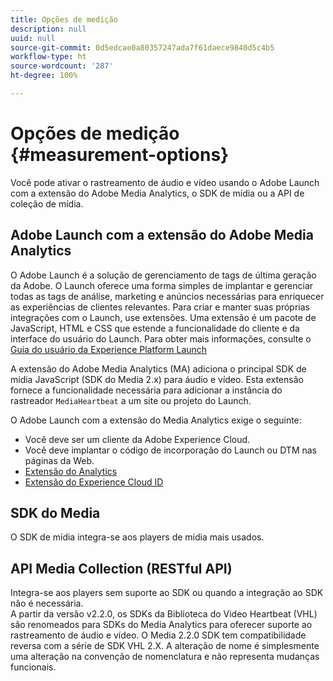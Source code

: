 ```yaml
---
title: Opções de medição
description: null
uuid: null
source-git-commit: 0d5edcae0a80357247ada7f61daece9840d5c4b5
workflow-type: ht
source-wordcount: '287'
ht-degree: 100%

---
```



# Opções de medição {#measurement-options}

Você pode ativar o rastreamento de áudio e vídeo usando o Adobe Launch com a extensão do Adobe Media Analytics, o SDK de mídia ou a API de coleção de mídia.

## Adobe Launch com a extensão do Adobe Media Analytics

O Adobe Launch é a solução de gerenciamento de tags de última geração da Adobe. O Launch oferece uma forma simples de implantar e gerenciar todas as tags de análise, marketing e anúncios necessárias para enriquecer as experiências de clientes relevantes. Para criar e manter suas próprias integrações com o Launch, use extensões. Uma extensão é um pacote de JavaScript, HTML e CSS que estende a funcionalidade do cliente e da interface do usuário do Launch. Para obter mais informações, consulte o [Guia do usuário da Experience Platform Launch](https://experienceleague.adobe.com/docs/launch/using/overview.html)

A extensão do Adobe Media Analytics (MA) adiciona o principal SDK de mídia JavaScript (SDK do Media 2.x) para áudio e vídeo. Esta extensão fornece a funcionalidade necessária para adicionar a instância do rastreador `MediaHeartbeat` a um site ou projeto do Launch.

O Adobe Launch com a extensão do Media Analytics exige o seguinte:
* Você deve ser um cliente da Adobe Experience Cloud.
* Você deve implantar o código de incorporação do Launch ou DTM nas páginas da Web.
* [Extensão do Analytics](https://experienceleague.adobe.com/docs/launch/using/extensions-ref/adobe-extension/analytics-extension/overview.html?lang=pt-BR)
* [Extensão do Experience Cloud ID](https://experienceleague.adobe.com/docs/launch/using/extensions-ref/adobe-extension/id-service-extension/overview.html?lang=pt-BR)

## SDK do Media

O SDK de mídia integra-se aos players de mídia mais usados.

## API Media Collection (RESTful API)

Integra-se aos players sem suporte ao SDK ou quando a integração ao SDK não é necessária.<br>A partir da versão v2.2.0, os SDKs da Biblioteca do Video Heartbeat (VHL) são renomeados para SDKs do Media Analytics para oferecer suporte ao rastreamento de áudio e vídeo. O Media 2.2.0 SDK tem compatibilidade reversa com a série de SDK VHL 2.X. A alteração de nome é simplesmente uma alteração na convenção de nomenclatura e não representa mudanças funcionais.
